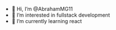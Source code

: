 - 👋 Hi, I’m @AbrahamMG11
- 👀 I’m interested in fullstack development
- 🌱 I’m currently learning react
